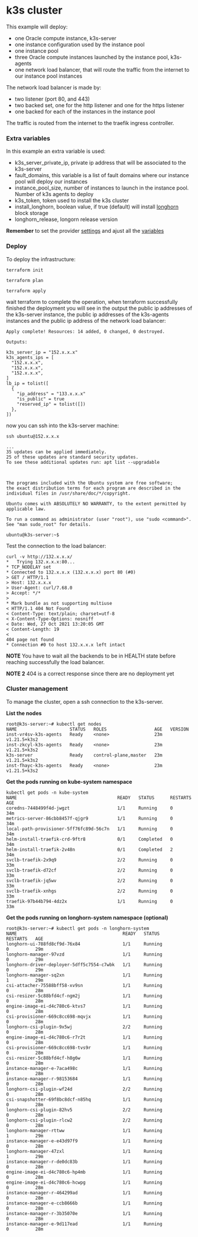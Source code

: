 # k3s cluster

This example will deploy:

* one Oracle compute instance, k3s-server
* one instance configuration used by the instance pool
* one instance pool
* three Oracle compute instances launched by the instance pool, k3s-agents
* one network load balancer, that will route the traffic from the internet to our instance pool instances

The network load balancer is made by:

* two listener (port 80, and 443)
* two backed set, one for the http listener and one for the https listener
* one backed for each of the instances in the instance pool

The traffic is routed from the internet to the traefik ingress controller.

### Extra variables

In this example an extra variable is used:

* k3s_server_private_ip, private ip address that will be associated to the k3s-server
* fault_domains, this variable is a list of fault domains where our instance pool will deploy our instances
* instance_pool_size, number of instances to launch in the instance pool. Number of k3s agents to deploy
* k3s_token, token used to install the k3s cluster
* install_longhorn, boolean value, if true (default) will install [longhorn](https://longhorn.io/) block storage 
* longhorn_release, longorn release version

**Remember** to set the provider [settings](https://github.com/garutilorenzo/oracle-cloud-terraform-examples#oracle-provider-setup) and ajust all the [variables](https://github.com/garutilorenzo/oracle-cloud-terraform-examples#other-variables-to-adjust)

### Deploy

To deploy the infrastructure:

```
terraform init

terraform plan

terraform apply
```

wait terraform to complete the operation, when terraform successfully finished the deployment you will see in the output the public ip addresses of the k3s-server instance, the public ip addresses of the k3s-agents instances and the public ip address of the network load balancer:

```
Apply complete! Resources: 14 added, 0 changed, 0 destroyed.

Outputs:

k3s_server_ip = "152.x.x.x"
k3s_agents_ips = [
  "152.x.x.x",
  "152.x.x.x",
  "152.x.x.x",
]
lb_ip = tolist([
  {
    "ip_address" = "133.x.x.x"
    "is_public" = true
    "reserved_ip" = tolist([])
  },
])
```

now you can ssh into the k3s-server machine:

```
ssh ubuntu@152.x.x.x

...
35 updates can be applied immediately.
25 of these updates are standard security updates.
To see these additional updates run: apt list --upgradable



The programs included with the Ubuntu system are free software;
the exact distribution terms for each program are described in the
individual files in /usr/share/doc/*/copyright.

Ubuntu comes with ABSOLUTELY NO WARRANTY, to the extent permitted by
applicable law.

To run a command as administrator (user "root"), use "sudo <command>".
See "man sudo_root" for details.

ubuntu@k3s-server:~$
```

Test the connection to the load balancer:

```
curl -v http://132.x.x.x/
*   Trying 132.x.x.x:80...
* TCP_NODELAY set
* Connected to 132.x.x.x (132.x.x.x) port 80 (#0)
> GET / HTTP/1.1
> Host: 132.x.x.x
> User-Agent: curl/7.68.0
> Accept: */*
> 
* Mark bundle as not supporting multiuse
< HTTP/1.1 404 Not Found
< Content-Type: text/plain; charset=utf-8
< X-Content-Type-Options: nosniff
< Date: Wed, 27 Oct 2021 13:20:05 GMT
< Content-Length: 19
< 
404 page not found
* Connection #0 to host 132.x.x.x left intact
```

**NOTE** You have to wait all the backends to be in HEALTH state before reaching successfully the load balancer.

**NOTE 2** 404 is a correct response since there are no deployment yet

### Cluster management

To manage the cluster, open a ssh connection to the k3s-server.

**List the nodes**

```
root@k3s-server:~# kubectl get nodes
NAME                    STATUS   ROLES                  AGE   VERSION
inst-vr4sv-k3s-agents   Ready    <none>                 23m   v1.21.5+k3s2
inst-zkcyl-k3s-agents   Ready    <none>                 23m   v1.21.5+k3s2
k3s-server              Ready    control-plane,master   23m   v1.21.5+k3s2
inst-fhayc-k3s-agents   Ready    <none>                 23m   v1.21.5+k3s2
```

**Get the pods running on kube-system namespace**

```
kubectl get pods -n kube-system
NAME                                      READY   STATUS      RESTARTS   AGE
coredns-7448499f4d-jwgzt                  1/1     Running     0          34m
metrics-server-86cbb8457f-qjgr9           1/1     Running     0          34m
local-path-provisioner-5ff76fc89d-56c7n   1/1     Running     0          34m
helm-install-traefik-crd-9ftr8            0/1     Completed   0          34m
helm-install-traefik-2v48n                0/1     Completed   2          34m
svclb-traefik-2x9q9                       2/2     Running     0          33m
svclb-traefik-d72cf                       2/2     Running     0          33m
svclb-traefik-jq5wv                       2/2     Running     0          33m
svclb-traefik-xnhgs                       2/2     Running     0          33m
traefik-97b44b794-4dz2x                   1/1     Running     0          33m
```

**Get the pods running on longhorn-system namespace (optional)**

```
root@k3s-server:~# kubectl get pods -n longhorn-system
NAME                                        READY   STATUS             RESTARTS   AGE
longhorn-ui-788fd8cf9d-76x84                1/1     Running            0          29m
longhorn-manager-97vzd                      1/1     Running            0          29m
longhorn-driver-deployer-5dff5c7554-c7wbk   1/1     Running            0          29m
longhorn-manager-sq2xn                      1/1     Running            1          29m
csi-attacher-75588bff58-xv9sn               1/1     Running            0          28m
csi-resizer-5c88bfd4cf-ngm2j                1/1     Running            0          28m
engine-image-ei-d4c780c6-ktvs7              1/1     Running            0          28m
csi-provisioner-669c8cc698-mqvjx            1/1     Running            0          28m
longhorn-csi-plugin-9x5wj                   2/2     Running            0          28m
engine-image-ei-d4c780c6-r7r2t              1/1     Running            0          28m
csi-provisioner-669c8cc698-tvs9r            1/1     Running            0          28m
csi-resizer-5c88bfd4cf-h8g6w                1/1     Running            0          28m
instance-manager-e-7aca498c                 1/1     Running            0          28m
instance-manager-r-98153684                 1/1     Running            0          28m
longhorn-csi-plugin-wf24d                   2/2     Running            0          28m
csi-snapshotter-69f8bc8dcf-n85hq            1/1     Running            0          28m
longhorn-csi-plugin-82hv5                   2/2     Running            0          28m
longhorn-csi-plugin-rlcw2                   2/2     Running            0          28m
longhorn-manager-rttww                      1/1     Running            1          29m
instance-manager-e-e43d97f9                 1/1     Running            0          28m
longhorn-manager-47zxl                      1/1     Running            1          29m
instance-manager-r-de0dc83b                 1/1     Running            0          28m
engine-image-ei-d4c780c6-hp4mb              1/1     Running            0          28m
engine-image-ei-d4c780c6-hcwpg              1/1     Running            0          28m
instance-manager-r-464299ad                 1/1     Running            0          28m
instance-manager-e-ccb8666b                 1/1     Running            0          28m
instance-manager-r-3b35070e                 1/1     Running            0          28m
instance-manager-e-9d117ead                 1/1     Running            0          28m
```
